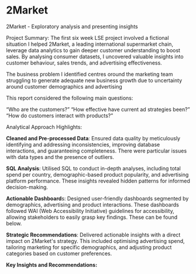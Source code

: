 # 2Market
2Market - Exploratory analysis and presenting insights

Project Summary: The first six week LSE project involved a fictional situation I helped 2Market, a leading international supermarket chain, leverage data analytics to gain deeper customer understanding to boost sales. By analysing consumer datasets, I uncovered valuable insights into customer behaviour, sales trends, and advertising effectiveness.

The business problem I identified centres oround the marketing team struggling to generate adequate new business growth due to uncertainty around customer demographics and advertising

This report considered the following main questions:

“Who are the customers?”
“How effective have current ad strategies been?”
“How do customers interact with products?”


Analytical Approach Highlights:

**Cleaned and Pre-processed Data**: Ensured data quality by meticulously identifying and addressing inconsistencies, improving database interactions, and guaranteeing completeness. There were particular issues with data types and the presence of outliers.

**SQL Analysis**: Utilised SQL to conduct in-depth analyses, including total spend per country, demographic-based product popularity, and advertising platform performance. These insights revealed hidden patterns for informed decision-making.

**Actionable Dashboard**s: Designed user-friendly dashboards segmented by demographics, advertising and product interactions. These dashboards followed WAI (Web Accessibility Initiative) guidelines for accessibility, allowing stakeholders to easily grasp key findings. These can be found below.

**Strategic Recommendations**: Delivered actionable insights with a direct impact on 2Market's strategy. This included optimising advertising spend, tailoring marketing for specific demographics, and adjusting product categories based on customer preferences.


**Key Insights and Recommendations:**

